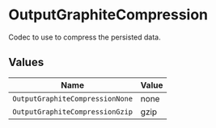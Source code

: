 # OutputGraphiteCompression

Codec to use to compress the persisted data.


## Values

| Name                            | Value                           |
| ------------------------------- | ------------------------------- |
| `OutputGraphiteCompressionNone` | none                            |
| `OutputGraphiteCompressionGzip` | gzip                            |